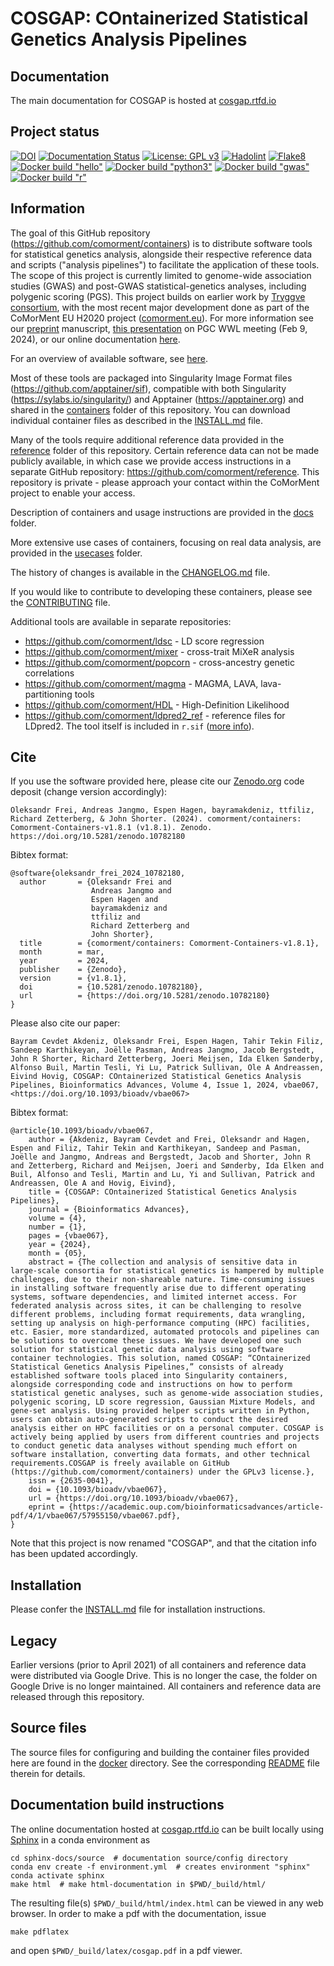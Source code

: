 # COSGAP: COntainerized Statistical Genetics Analysis Pipelines

## Documentation

The main documentation for COSGAP is hosted at [cosgap.rtfd.io](https://cosgap.readthedocs.io)

## Project status

[![DOI](https://zenodo.org/badge/DOI/10.5281/zenodo.7385621.svg)](https://doi.org/10.5281/zenodo.7385621)
[![Documentation Status](https://readthedocs.org/projects/cosgap/badge/?version=latest)](https://cosgap.readthedocs.io/en/latest/?badge=latest)
[![License: GPL v3](https://img.shields.io/badge/License-GPLv3-blue.svg)](https://www.gnu.org/licenses/gpl-3.0)
[![Hadolint](https://github.com/comorment/containers/actions/workflows/docker.yml/badge.svg)](https://github.com/comorment/containers/actions/workflows/docker.yml)
[![Flake8](https://github.com/comorment/containers/actions/workflows/python.yml/badge.svg)](https://github.com/comorment/containers/actions/workflows/python.yml)
[![Docker build "hello"](https://github.com/comorment/containers/actions/workflows/docker_build_hello.yml/badge.svg)](https://github.com/comorment/containers/actions/workflows/docker_build_hello.yml)
[![Docker build "python3"](https://github.com/comorment/containers/actions/workflows/docker_build_python3.yml/badge.svg)](https://github.com/comorment/containers/actions/workflows/docker_build_python3.yml)
[![Docker build "gwas"](https://github.com/comorment/containers/actions/workflows/docker_build_gwas.yml/badge.svg)](https://github.com/comorment/containers/actions/workflows/docker_build_gwas.yml)
[![Docker build "r"](https://github.com/comorment/containers/actions/workflows/docker_build_r.yml/badge.svg)](https://github.com/comorment/containers/actions/workflows/docker_build_r.yml)

## Information

The goal of this GitHub repository (<https://github.com/comorment/containers>) is to distribute software tools for statistical genetics analysis, alongside their respective reference data and scripts ("analysis pipelines") to facilitate the application of these tools. The scope of this project is currently limited to genome-wide association studies (GWAS) and post-GWAS statistical-genetics analyses, including polygenic scoring (PGS). This project builds on earlier work by [Tryggve consortium](https://neic.no/tryggve/),
with the most recent major development done as part of the CoMorMent EU H2020 project ([comorment.eu](https://comorment.eu)). For more information see our [preprint](https://arxiv.org/abs/2212.14103) manuscript, [this presentation](https://www.youtube.com/watch?v=msegdR2vJZs) on PGC WWL meeting (Feb 9, 2024), or our online documentation [here](https://cosgap.readthedocs.io/en/latest/).

For an overview of available software, see [here](docs/README.md).

Most of these tools are packaged into Singularity Image Format files (<https://github.com/apptainer/sif>), compatible with both Singularity (<https://sylabs.io/singularity/>) and Apptainer (<https://apptainer.org>) and shared in the [containers](https://github.com/comorment/containers/tree/main/containers) folder of this repository.
You can download individual container files as described in the [INSTALL.md](./INSTALL.md) file.

Many of the tools require additional reference data provided in the [reference](https://github.com/comorment/containers/tree/main/reference) folder of this repository.
Certain reference data can not be made publicly available, in which case we provide access instructions in a separate GitHub repository:
<https://github.com/comorment/reference>. This repository is private - please approach your contact within the CoMorMent project to enable your access.

Description of containers and usage instructions are provided in the [docs](https://github.com/comorment/containers/tree/main/docs) folder.

More extensive use cases of containers, focusing on real data analysis, are provided in the [usecases](https://github.com/comorment/containers/tree/main/usecases) folder.

The history of changes is available in the [CHANGELOG.md](./CHANGELOG.md) file.

If you would like to contribute to developing these containers, please see the [CONTRIBUTING](CONTRIBUTING.md) file.

Additional tools are available in separate repositories:

* <https://github.com/comorment/ldsc> - LD score regression
* <https://github.com/comorment/mixer> - cross-trait MiXeR analysis
* <https://github.com/comorment/popcorn> - cross-ancestry genetic correlations
* <https://github.com/comorment/magma> - MAGMA, LAVA, lava-partitioning tools
* <https://github.com/comorment/HDL> - High-Definition Likelihood
* <https://github.com/comorment/ldpred2_ref> - reference files for LDpred2. The tool itself is included in ``r.sif`` ([more info](https://github.com/comorment/containers/tree/main/scripts/pgs)).

## Cite

If you use the software provided here, please cite our [Zenodo.org](https://zenodo.org) code deposit (change version accordingly):
```
Oleksandr Frei, Andreas Jangmo, Espen Hagen, bayramakdeniz, ttfiliz, Richard Zetterberg, & John Shorter. (2024). comorment/containers: Comorment-Containers-v1.8.1 (v1.8.1). Zenodo. https://doi.org/10.5281/zenodo.10782180
```

Bibtex format:
```
@software{oleksandr_frei_2024_10782180,
  author       = {Oleksandr Frei and
                  Andreas Jangmo and
                  Espen Hagen and
                  bayramakdeniz and
                  ttfiliz and
                  Richard Zetterberg and
                  John Shorter},
  title        = {comorment/containers: Comorment-Containers-v1.8.1},
  month        = mar,
  year         = 2024,
  publisher    = {Zenodo},
  version      = {v1.8.1},
  doi          = {10.5281/zenodo.10782180},
  url          = {https://doi.org/10.5281/zenodo.10782180}
}
```

Please also cite our paper:

```
Bayram Cevdet Akdeniz, Oleksandr Frei, Espen Hagen, Tahir Tekin Filiz, Sandeep Karthikeyan, Joëlle Pasman, Andreas Jangmo, Jacob Bergstedt, John R Shorter, Richard Zetterberg, Joeri Meijsen, Ida Elken Sønderby, Alfonso Buil, Martin Tesli, Yi Lu, Patrick Sullivan, Ole A Andreassen, Eivind Hovig, COSGAP: COntainerized Statistical Genetics Analysis Pipelines, Bioinformatics Advances, Volume 4, Issue 1, 2024, vbae067, <https://doi.org/10.1093/bioadv/vbae067>
```

Bibtex format:
```
@article{10.1093/bioadv/vbae067,
    author = {Akdeniz, Bayram Cevdet and Frei, Oleksandr and Hagen, Espen and Filiz, Tahir Tekin and Karthikeyan, Sandeep and Pasman, Joëlle and Jangmo, Andreas and Bergstedt, Jacob and Shorter, John R and Zetterberg, Richard and Meijsen, Joeri and Sønderby, Ida Elken and Buil, Alfonso and Tesli, Martin and Lu, Yi and Sullivan, Patrick and Andreassen, Ole A and Hovig, Eivind},
    title = {COSGAP: COntainerized Statistical Genetics Analysis Pipelines},
    journal = {Bioinformatics Advances},
    volume = {4},
    number = {1},
    pages = {vbae067},
    year = {2024},
    month = {05},
    abstract = {The collection and analysis of sensitive data in large-scale consortia for statistical genetics is hampered by multiple challenges, due to their non-shareable nature. Time-consuming issues in installing software frequently arise due to different operating systems, software dependencies, and limited internet access. For federated analysis across sites, it can be challenging to resolve different problems, including format requirements, data wrangling, setting up analysis on high-performance computing (HPC) facilities, etc. Easier, more standardized, automated protocols and pipelines can be solutions to overcome these issues. We have developed one such solution for statistical genetic data analysis using software container technologies. This solution, named COSGAP: “COntainerized Statistical Genetics Analysis Pipelines,” consists of already established software tools placed into Singularity containers, alongside corresponding code and instructions on how to perform statistical genetic analyses, such as genome-wide association studies, polygenic scoring, LD score regression, Gaussian Mixture Models, and gene-set analysis. Using provided helper scripts written in Python, users can obtain auto-generated scripts to conduct the desired analysis either on HPC facilities or on a personal computer. COSGAP is actively being applied by users from different countries and projects to conduct genetic data analyses without spending much effort on software installation, converting data formats, and other technical requirements.COSGAP is freely available on GitHub (https://github.com/comorment/containers) under the GPLv3 license.},
    issn = {2635-0041},
    doi = {10.1093/bioadv/vbae067},
    url = {https://doi.org/10.1093/bioadv/vbae067},
    eprint = {https://academic.oup.com/bioinformaticsadvances/article-pdf/4/1/vbae067/57955150/vbae067.pdf},
}
```

Note that this project is now renamed "COSGAP", and that the citation info has been updated accordingly.

## Installation

Please confer the [INSTALL.md](./INSTALL.md) file for installation instructions.

## Legacy

Earlier versions (prior to April 2021) of all containers and reference data were distributed via Google Drive. This is no longer the case, the folder on Google Drive is no longer maintained. All containers and reference data are released through this repository.

## Source files

The source files for configuring and building the container files provided here are found in the [docker](https://github.com/comorment/containers/tree/main/docker) directory.
See the corresponding [README](./docker/README.md) file therein for details.

## Documentation build instructions

The online documentation hosted at [cosgap.rtfd.io](https://cosgap.readthedocs.io) can be built locally using [Sphinx](https://www.sphinx-doc.org/en/master/) in a conda environment as

```
cd sphinx-docs/source  # documentation source/config directory
conda env create -f environment.yml  # creates environment "sphinx"
conda activate sphinx
make html  # make html-documentation in $PWD/_build/html/
```

The resulting file(s) ``$PWD/_build/html/index.html`` can be viewed in any web browser.
In order to make a pdf with the documentation, issue

```
make pdflatex
```

and open ``$PWD/_build/latex/cosgap.pdf`` in a pdf viewer.
